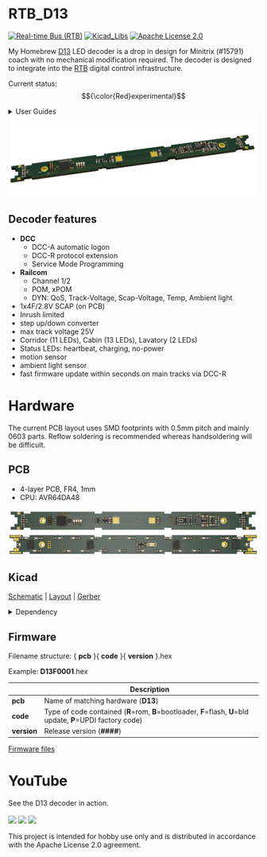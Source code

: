 # RTB_D13
[![Real-time Bus (RTB)](https://img.shields.io/badge/RTB_Project-FF6699)](https://www.rtb4dcc.de)
[![Kicad_Libs](https://img.shields.io/badge/Kicad_Libs-29C7FF)](https://github.com/git4dcc/RTB_SamacSys)
[![Apache License 2.0](https://img.shields.io/badge/license-Apache%20License%202.0-lightgray)](https://www.apache.org/licenses/LICENSE-2.0)

My Homebrew [D13](https://rtb4dcc.de/hardware/decoder/d13/) LED decoder is a drop in design for Minitrix (#15791) coach with no mechanical modification required. The decoder is designed to integrate into the [RTB](https://rtb4dcc.de/concept/) digital control infrastructure.

Current status: $${\color{Red}experimental}$$

<details>
<summary>User Guides</summary>

- User Guide - DE
- [User Guide - EN](https://rtb4dcc.de/rtb_decoder_reference_en/)

</details>

<img src="supplemental/images/D13_main.jpg">
<br>

## Decoder features
- **DCC**
  - DCC-A automatic logon
  - DCC-R protocol extension
  - Service Mode Programming
- **Railcom**
  - Channel 1/2
  - POM, xPOM
  - DYN: QoS, Track-Voltage, Scap-Voltage, Temp, Ambient light
- 1x4F/2.8V SCAP (on PCB)
- Inrush limited
- step up/down converter
- max track voltage 25V
- Corridor (11 LEDs), Cabin (13 LEDs), Lavatory (2 LEDs)
- Status LEDs: heartbeat, charging, no-power
- motion sensor
- ambient light sensor
- fast firmware update within seconds on main tracks via DCC-R

# Hardware
The current PCB layout uses SMD footprints with 0.5mm pitch and mainly 0603 parts. Reflow soldering is recommended whereas handsoldering will be difficult.

## PCB
- 4-layer PCB, FR4, 1mm
- CPU: AVR64DA48

<img src="supplemental/images/D13_top.jpg">
<img src="supplemental/images/D13_btm.jpg">

## Kicad
[Schematic](doc/D13_schematic.pdf) | [Layout](doc/D13_layout.pdf) | [Gerber](gerber)

<details>
<summary>Dependency</summary>
<br>

:yellow_circle: Requires my Kicad project library [RTB_SamacSys](https://github.com/git4dcc/RTB_SamacSys) in the same directory tree.

</details>


## Firmware
Filename structure: { **pcb** }{ **code** }{ **version** }.hex

Example: **D13F0001**.hex

|   | Description |
| --- | --- |
| **pcb** | Name of matching hardware (**D13**) |
| **code** | Type of code contained (**R**=rom, **B**=bootloader, **F**=flash, **U**=bld update, **P**=UPDI factory code) |
| **version** | Release version (**####**) |

[Firmware files](firmware)

# YouTube
See the D13 decoder in action.<br><br>
[<img src="https://img.youtube.com/vi/nAJpYsdv1IA/0.jpg" width=260>](https://youtube.com/watch?v=nAJpYsdv1IA)
[<img src="https://img.youtube.com/vi/Nc4pEvq2rl0/0.jpg" width=260>](https://youtube.com/watch?v=Nc4pEvq2rl0)
[<img src="https://img.youtube.com/vi/OyKhkpoBsgY/0.jpg" width=260>](https://youtube.com/watch?v=OyKhkpoBsgY)


This project is intended for hobby use only and is distributed in accordance with the Apache License 2.0 agreement.
